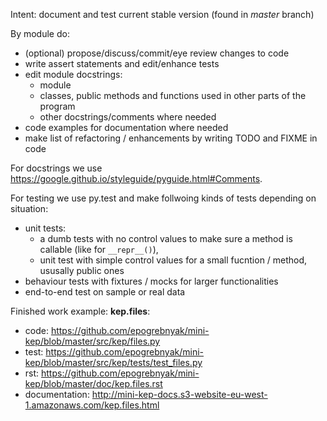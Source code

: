 Intent: document and test current stable version (found in *master* branch)

By module do:
 - (optional) propose/discuss/commit/eye review changes to code  
 - write assert statements and edit/enhance tests
 - edit module docstrings:
   - module
   - classes, public methods and functions used in other parts of the program
   - other docstrings/comments where needed
 - code examples for documentation where needed  
 - make list of refactoring / enhancements by writing TODO and FIXME in code 
 
For docstrings we use <https://google.github.io/styleguide/pyguide.html#Comments>. 

For testing we use py.test and make follwoing kinds of tests depending on situation:
 - unit tests:
   - a dumb tests with no control values to make sure a method is callable (like for ```__repr__()```), 
   - unit test with simple control values for a small fucntion / method, ususally public ones 
 - behaviour tests with fixtures / mocks for larger functionalities
 - end-to-end test on sample or real data  

Finished work example: **kep.files**:
- code: <https://github.com/epogrebnyak/mini-kep/blob/master/src/kep/files.py>
- test: https://github.com/epogrebnyak/mini-kep/blob/master/src/kep/tests/test_files.py
- rst: <https://github.com/epogrebnyak/mini-kep/blob/master/doc/kep.files.rst>
- documentation: <http://mini-kep-docs.s3-website-eu-west-1.amazonaws.com/kep.files.html>
